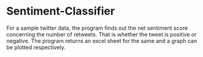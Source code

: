 # Sentiment-Classifier
For a sample twitter data, the program finds out the net sentiment score concerning the number of retweets. That is whether the tweet is positive or negative. The program returns an excel sheet for the same and a graph can be plotted respectively.
